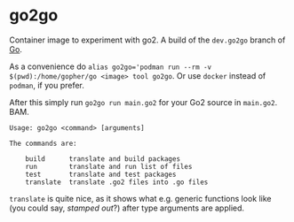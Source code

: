 # go2go
Container image to experiment with go2. A build of the `dev.go2go` branch of [Go](https://github.com/golang/go).

As a convenience do `alias go2go='podman run --rm -v $(pwd):/home/gopher/go <image> tool go2go`. Or use `docker` instead
of `podman`, if you prefer.

After this simply run `go2go run main.go2` for your Go2 source in `main.go2`. BAM.

```
Usage: go2go <command> [arguments]

The commands are:

	build      translate and build packages
	run        translate and run list of files
	test       translate and test packages
	translate  translate .go2 files into .go files
```

`translate` is quite nice, as it shows what e.g. generic functions look like (you could say, *stamped out*?) after type arguments are applied.

